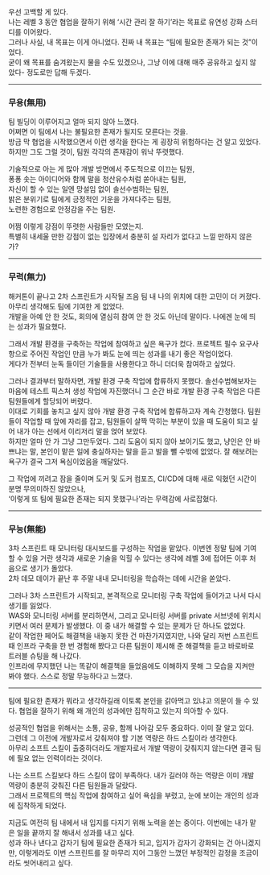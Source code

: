 우선 고백할 게 있다.  
나는 레벨 3 동안 협업을 잘하기 위해 ‘시간 관리 잘 하기’라는 목표로 유연성 강화 스터디를 이어왔다.  
그러나 사실, 내 목표는 이게 아니었다. 진짜 내 목표는 “팀에 필요한 존재가 되는 것”이었다.  
굳이 왜 목표를 숨겨왔는지 물을 수도 있겠으나, 그냥 이에 대해 매주 공유하고 싶지 않았다- 정도로만 답해 두겠다.
<hr>

### 무용(無用)
팀 빌딩이 이루어지고 얼마 되지 않아 느꼈다.  
어쩌면 이 팀에서 나는 불필요한 존재가 될지도 모른다는 것을.  
방금 막 협업을 시작했으면서 이런 생각을 한다는 게 굉장히 위험하다는 건 알고 있었다.  
하지만 그도 그럴 것이, 팀원 각각의 존재감이 워낙 뚜렷했다.  

기술적으로 아는 게 많아 개발 방면에서 주도적으로 이끄는 팀원,  
퐁퐁 솟는 아이디어와 함께 말을 청산유수처럼 쏟아내는 팀원,  
자신이 할 수 있는 일엔 망설임 없이 솔선수범하는 팀원,  
밝은 분위기로 팀에게 긍정적인 기운을 가져다주는 팀원,  
노련한 경험으로 안정감을 주는 팀원.  

어쩜 이렇게 강점이 뚜렷한 사람들만 모였는지.  
특별히 내세울 만한 강점이 없는 입장에서 충분히 설 자리가 없다고 느낄 만하지 않은가?
<hr>

### 무력(無力)

해커톤이 끝나고 2차 스프린트가 시작될 즈음 팀 내 나의 위치에 대한 고민이 더 커졌다. 아무리 생각해도 팀에 기여한 게 없었다.   
개발을 아예 안 한 것도, 회의에 열심히 참여 안 한 것도 아닌데 말이다. 나에겐 눈에 띄는 성과가 필요했다.

그래서 개발 환경을 구축하는 작업에 참여하고 싶은 욕구가 컸다. 프로젝트 필수 요구사항으로 주어진 작업인 만큼 누가 봐도 눈에 띄는 성과를 내기 좋은 작업이었다.   
게다가 전부터 눈독 들이던 기술들을 사용한다고 하니 더더욱 참여하고 싶었다.

그러나 결과부터 말하자면, 개발 환경 구축 작업에 합류하지 못했다. 솔선수범해보자는 마음에 테스트 픽스처 생성 작업에 자진했더니 그 순간 바로 개발 환경 구축 작업은 다른 팀원들에게 할당되어 버렸다.   
이대로 기회를 놓치고 싶지 않아 개발 환경 구축 작업에 합류하고자 계속 간청했다. 팀원들이 작업할 때 앞에 자리를 잡고, 팀원들이 살짝 막히는 부분이 있을 때 도움이 되고 싶어 내가 아는 선에서 이리저리 말을 얹어 보았다.  
하지만 얼마 안 가 그냥 그만두었다. 그리 도움이 되지 않아 보이기도 했고, 냥인은 안 바쁘냐는 말, 본인이 맡은 일에 충실하자는 말을 듣고 발을 뺄 수밖에 없었다. 잘 해보려는 욕구가 결국 그저 욕심이었음을 깨달았다.

그 작업에 끼려고 잠을 줄이며 도커 및 도커 컴포즈, CI/CD에 대해 새로 익혔던 시간이 분명 무의미하진 않았으나,   
‘이렇게 또 팀에 필요한 존재는 되지 못했구나’라는 무력감에 사로잡혔다.

<hr>

### 무능(無能)

3차 스프린트 때 모니터링 대시보드를 구성하는 작업을 맡았다. 이번엔 정말 팀에 기여할 수 있을 거란 생각과 새로운 기술을 익힐 수 있다는 생각에 레벨 3에 접어든 이후 처음으로 생기가 돌았다.   
2차 데모 데이가 끝난 후 주말 내내 모니터링을 학습하는 데에 시간을 쏟았다.

그러나 3차 스프린트가 시작되고, 본격적으로 모니터링 구축 작업에 들어가고 나서 다시 생기를 잃었다.   
WAS와 모니터링 서버를 분리하면서, 그리고 모니터링 서버를 private 서브넷에 위치시키면서 여러 문제가 발생했다. 이 중 내가 해결할 수 있는 문제가 단 하나도 없었다.  
같이 작업한 페어도 해결책을 내놓지 못한 건 마찬가지였지만, 나와 달리 저번 스프린트 때 인프라 구축을 한 번 경험해 봤다고 다른 팀원이 제시해 준 해결책을 듣고 바로바로 트러블 슈팅을 해 나갔다.   
인프라에 무지했던 나는 똑같이 해결책을 들었음에도 이해하지 못해 그 모습을 지켜만 봐야 했다. 스스로 정말 무능하다고 느꼈다.

<hr>

팀에 필요한 존재가 뭐라고 생각하길래 이토록 본인을 갉아먹고 있냐고 의문이 들 수 있다. 협업을 잘하기 위해 왜 개인의 성과에만 집착하고 있는지 의아할 수 있다.

성공적인 협업을 위해서는 소통, 공유, 함께 나아감 모두 중요하다. 이미 잘 알고 있다. 그런데 그 이전에 개발자로서 갖춰져야 할 기본 역량은 하드 스킬이라 생각한다.   
아무리 소프트 스킬이 출중하더라도 개발자로서 개발 역량이 갖춰지지 않는다면 결국 팀에 필요 없는 인력이라는 것이다.

나는 소프트 스킬보다 하드 스킬이 많이 부족하다. 내가 길러야 하는 역량은 이미 개발 역량이 충분히 갖춰진 다른 팀원들과 달랐다.   
그래서 프로젝트의 핵심 작업에 참여하고 싶어 욕심을 부렸고, 눈에 보이는 개인의 성과에 집착하게 되었다.

지금도 여전히 팀 내에서 내 입지를 다지기 위해 노력을 쏟는 중이다. 이번에는 내가 맡은 일을 끝까지 잘 해내서 성과를 내고 싶다.   
성과 하나 낸다고 갑자기 팀에 필요한 존재가 되고, 입지가 갑자기 강화되는 건 아니겠지만, 이렇게라도 이번 스프린트를 잘 마무리 지어 그동안 느꼈던 부정적인 감정을 조금이라도 씻어내리고 싶다.
